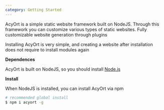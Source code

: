 ```yaml
---
category: Getting Started
---
```


AcyOrt is a simple static website framework built on NodeJS. Through this framework you can customize various types of static websites. Fully customizable website generation through plugins

Installing AcyOrt is very simple, and creating a website after installation does not require to install modules again

**Dependences**

AcyOrt is built on NodeJS, so you should install [Node.js](http://nodejs.org/)

**Install**

When NodeJS is installed, you can install AcyOrt via npm

```bash
# recommended global install
$ npm i acyort -g
```
